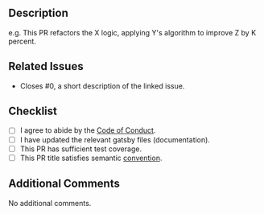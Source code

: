## Description

<!-- Provide a description of what your PR introduces or changes. -->

e.g. This PR refactors the X logic, applying Y's algorithm to improve Z by K percent.

## Related Issues

<!-- Does this PR directly address an existing GitHub issue? If not, you may want to consider creating an issue first. -->

- Closes #0, a short description of the linked issue.

## Checklist

<!-- Please mark items as completed where appropriate. e.g. [x]. -->

- [ ] I agree to abide by the [Code of Conduct](https://github.com/tophat/monodeploy/blob/main/CODE_OF_CONDUCT.md).
- [ ] I have updated the relevant gatsby files (documentation).
- [ ] This PR has sufficient test coverage.
- [ ] This PR title satisfies semantic [convention](https://www.conventionalcommits.org/en/v1.0.0/#summary).

## Additional Comments

<!-- Feel free to add any additional comments related to this PR. -->

No additional comments.
